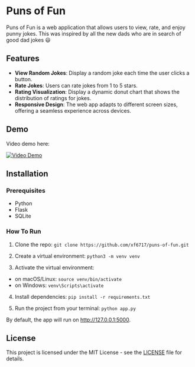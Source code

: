 # Puns of Fun

Puns of Fun is a web application that allows users to view, rate, and enjoy punny jokes. This was inspired by all the new dads who are in search of good dad jokes :smiley:

## Features

- **View Random Jokes**: Display a random joke each time the user clicks a button.
- **Rate Jokes**: Users can rate jokes from 1 to 5 stars.
- **Rating Visualization**: Display a dynamic donut chart that shows the distribution of ratings for jokes.
- **Responsive Design**: The web app adapts to different screen sizes, offering a seamless experience across devices.

## Demo

Video demo here:

[![Video Demo](https://img.youtube.com/vi/fu2zM9AVmAk/0.jpg)](https://www.youtube.com/watch?v=fu2zM9AVmAk)

## Installation

### Prerequisites

- Python
- Flask
- SQLite

### How To Run

1. Clone the repo: `git clone https://github.com/xf6717/puns-of-fun.git`
2. Create a virtual environment:
   `python3 -m venv venv`

3. Activate the virtual environment:

- on macOS/Linux: `source venv/bin/activate`
- on Windows: `venv\Scripts\activate`

4. Install dependencies:
   `pip install -r requirements.txt`

5. Run the project from your terminal:
   `python app.py`

By default, the app will run on http://127.0.0.1:5000.

## License

This project is licensed under the MIT License - see the [LICENSE](/LICENSE) file for details.
